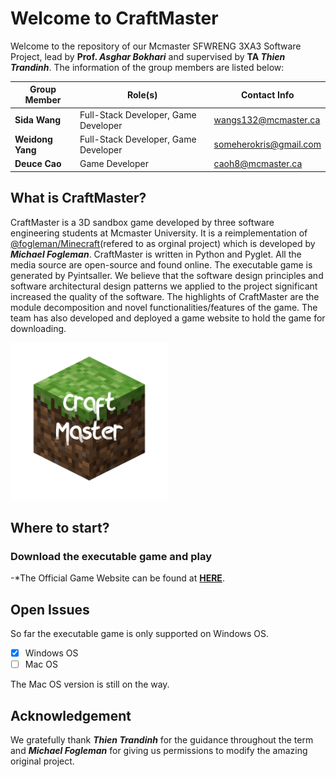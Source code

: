 # Welcome to CraftMaster
Welcome to the repository of our Mcmaster SFWRENG 3XA3 Software Project, lead by **Prof. _Asghar Bokhari_** and supervised by **TA _Thien Trandinh_**.
The information of the group members are listed below:

| Group Member        | Role(s)                              | Contact Info           |
| ------------------- |--------------------------------------| ---------------------- |
| **Sida Wang**       | Full-Stack Developer, Game Developer | wangs132@mcmaster.ca   |
| **Weidong Yang**    | Full-Stack Developer, Game Developer | someherokris@gmail.com |
| **Deuce Cao**       | Game Developer                       | caoh8@mcmaster.ca      |

## What is CraftMaster?

CraftMaster is a 3D sandbox game developed by three software engineering students at Mcmaster University. It is a reimplementation of [@fogleman/Minecraft](https://github.com/fogleman/Minecraft)(refered to as orginal project) which is developed by **_Michael Fogleman_**. CraftMaster is written in Python and Pyglet. All the media source are open-source and found online. The executable game is generated by Pyintsaller.
We believe that the software design principles and software architectural design patterns we applied to the project significant increased the quality of the software. The highlights of CraftMaster are the module decomposition and novel functionalities/features of the game.
The team has also developed and deployed a game website to hold the game for downloading.

<img src="./CraftMasterGame/src/source/icon.png" width="50%" height="50%">

## Where to start?
### Download the executable game and play


-*The Official Game Website can be found at [**HERE**](http://rexwangsida.pythonanywhere.com).

## Open Issues
So far the executable game is only supported on Windows OS.
- [x] Windows OS
- [ ] Mac OS

The Mac OS version is still on the way.

## Acknowledgement
We gratefully thank **_Thien Trandinh_** for the guidance throughout the term and **_Michael Fogleman_** for giving us permissions to modify the amazing original project.
